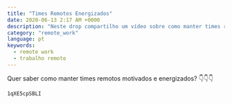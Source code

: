 ```yaml
---
title: "Times Remotos Energizados"
date: 2020-06-13 2:17 AM +0000
description: "Neste drop compartilho um vídeo sobre como manter times remotos energizados."
category: "remote_work"
language: pt
keywords:
  - remote work
  - trabalho remoto
---
```


Quer saber como manter times remotos motivados e energizados? 👇👇👇

```youtube
1qXE5cpSBLI
```
